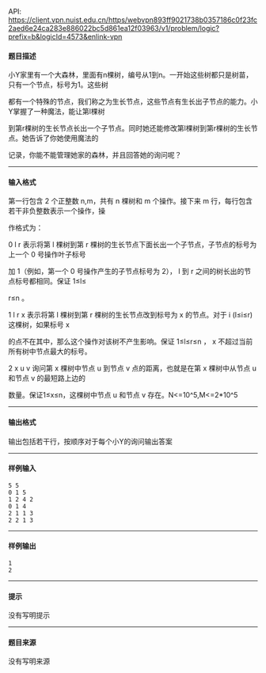 API: https://client.vpn.nuist.edu.cn/https/webvpn893ff9021738b0357186c0f23fc2aed6e24ca283e886022bc5d861ea12f03963/v1/problem/logic?prefix=b&logicId=4573&enlink-vpn

#### 题目描述

小Y家里有一个大森林，里面有n棵树，编号从1到n。一开始这些树都只是树苗，只有一个节点，标号为1。这些树

都有一个特殊的节点，我们称之为生长节点，这些节点有生长出子节点的能力。小Y掌握了一种魔法，能让第l棵树

到第r棵树的生长节点长出一个子节点。同时她还能修改第l棵树到第r棵树的生长节点。她告诉了你她使用魔法的

记录，你能不能管理她家的森林，并且回答她的询问呢？

---

#### 输入格式

第一行包含 2 个正整数 n,m，共有 n 棵树和 m 个操作。接下来 m 行，每行包含若干非负整数表示一个操作，操

作格式为：

0 l r 表示将第 l 棵树到第 r 棵树的生长节点下面长出一个子节点，子节点的标号为上一个 0 号操作叶子标号

加 1（例如，第一个 0 号操作产生的子节点标号为 2）， l 到 r 之间的树长出的节点标号都相同。保证 1≤l≤

r≤n 。

1 l r x 表示将第 l 棵树到第 r 棵树的生长节点改到标号为 x 的节点。对于 i (l≤i≤r)这棵树，如果标号 x

的点不在其中，那么这个操作对该树不产生影响。保证 1≤l≤r≤n ， x 不超过当前所有树中节点最大的标号。

2 x u v 询问第 x 棵树中节点 u 到节点 v 点的距离，也就是在第 x 棵树中从节点 u 和节点 v 的最短路上边的

数量。保证1≤x≤n，这棵树中节点 u 和节点 v 存在。N<=10^5,M<=2\*10^5

---

#### 输出格式

输出包括若干行，按顺序对于每个小Y的询问输出答案

---

#### 样例输入
```
5 5
0 1 5
1 2 4 2
0 1 4
2 1 1 3
2 2 1 3

```

---

#### 样例输出
```
1
2

```

---

#### 提示

没有写明提示

---

#### 题目来源

没有写明来源